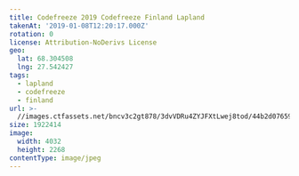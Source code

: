 ```yaml
---
title: Codefreeze 2019 Codefreeze Finland Lapland
takenAt: '2019-01-08T12:20:17.000Z'
rotation: 0
license: Attribution-NoDerivs License
geo:
  lat: 68.304508
  lng: 27.542427
tags:
  - lapland
  - codefreeze
  - finland
url: >-
  //images.ctfassets.net/bncv3c2gt878/3dvVDRu4ZYJFXtLwej8tod/44b2d0765996dadcd9bc14b2ff35a5ec/codefreeze-2019-codefreeze-finland-lapland_32863161718_o
size: 1922414
image:
  width: 4032
  height: 2268
contentType: image/jpeg
---
```


